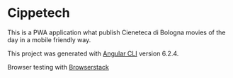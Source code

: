 # Cippetech

This is a PWA application what publish Cieneteca di Bologna movies of the day in a mobile friendly way.

This project was generated with [Angular CLI](https://github.com/angular/angular-cli) version 6.2.4.

Browser testing with [Browserstack](Browserstack-logo.svg)

